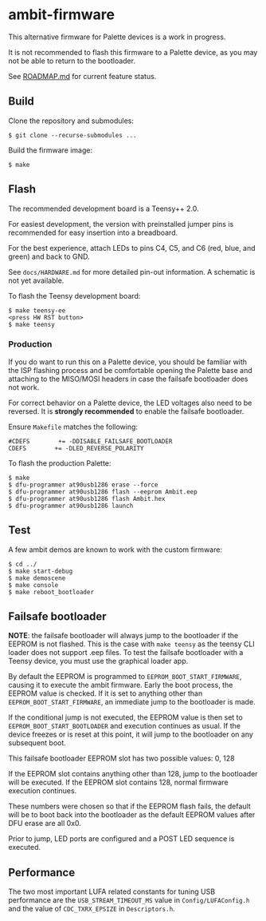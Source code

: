 # ambit-firmware

This alternative firmware for Palette devices is a work in progress.

It is not recommended to flash this firmware to a Palette device,
as you may not be able to return to the bootloader.

See [ROADMAP.md](ROADMAP.md) for current feature status.

## Build

Clone the repository and submodules:

```
$ git clone --recurse-submodules ...
```

Build the firmware image:

```
$ make
```

## Flash

The recommended development board is a Teensy++ 2.0.

For easiest development, the version with preinstalled jumper
pins is recommended for easy insertion into a breadboard.

For the best experience, attach LEDs to pins C4, C5, and C6
(red, blue, and green) and back to GND.

See `docs/HARDWARE.md` for more detailed pin-out information.
A schematic is not yet available.

To flash the Teensy development board:

```
$ make teensy-ee
<press HW RST button>
$ make teensy
```

### Production

If you do want to run this on a Palette device, you should be
familiar with the ISP flashing process and be comfortable opening
the Palette base and attaching to the MISO/MOSI headers in case
the failsafe bootloader does not work.

For correct behavior on a Palette device, the LED voltages also
need to be reversed. It is **strongly recommended** to enable
the failsafe bootloader.

Ensure `Makefile` matches the following:

```
#CDEFS        += -DDISABLE_FAILSAFE_BOOTLOADER
CDEFS        += -DLED_REVERSE_POLARITY
```

To flash the production Palette:

```
$ make
$ dfu-programmer at90usb1286 erase --force
$ dfu-programmer at90usb1286 flash --eeprom Ambit.eep
$ dfu-programmer at90usb1286 flash Ambit.hex
$ dfu-programmer at90usb1286 launch
```

## Test

A few ambit demos are known to work with the custom firmware:

```
$ cd ../
$ make start-debug
$ make demoscene
$ make console
$ make reboot_bootloader
```

## Failsafe bootloader

**NOTE**: the failsafe bootloader will always jump to the bootloader if
the EEPROM is not flashed. This is the case with `make teensy` as the
teensy CLI loader does not support .eep files. To test the failsafe
bootloader with a Teensy device, you must use the graphical loader app.

By default the EEPROM is programmed to `EEPROM_BOOT_START_FIRMWARE`, causing
it to execute the ambit firmware. Early the boot process, the EEPROM value is
checked. If it is set to anything other than `EEPROM_BOOT_START_FIRMWARE`, an
immediate jump to the bootloader is made.

If the conditional jump is not executed, the EEPROM value is then set to
`EEPROM_BOOT_START_BOOTLOADER` and execution continues as usual. If the device
freezes or is reset at this point, it will jump to the bootloader on any
subsequent boot.

This failsafe bootloader EEPROM slot has two possible values: 0, 128

If the EEPROM slot contains anything other than 128, jump to the bootloader
will be executed. If the EEPROM slot contains 128, normal firmware
execution continues.

These numbers were chosen so that if the EEPROM flash fails, the default
will be to boot back into the bootloader as the default EEPROM values
after DFU erase are all 0x0.

Prior to jump, LED ports are configured and a POST LED sequence is executed.

## Performance

The two most important LUFA related constants for tuning USB performance
are the `USB_STREAM_TIMEOUT_MS` value in `Config/LUFAConfig.h` and the
value of `CDC_TXRX_EPSIZE` in `Descriptors.h`.
